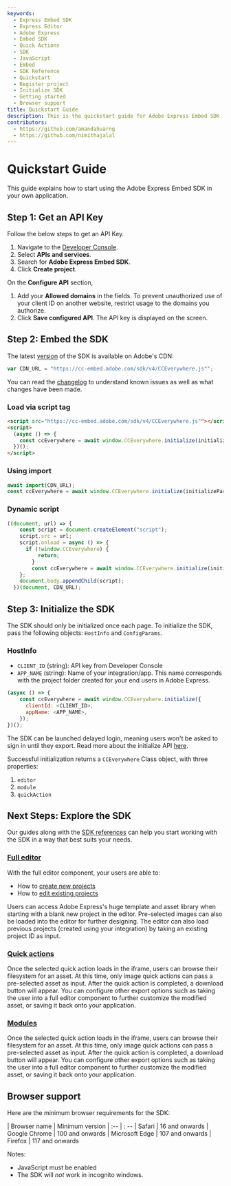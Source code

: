 ```yaml
---
keywords:
  - Express Embed SDK
  - Express Editor
  - Adobe Express
  - Embed SDK
  - Quick Actions
  - SDK
  - JavaScript
  - Embed
  - SDK Reference
  - Quickstart
  - Register project
  - Initialize SDK
  - Getting started
  - Browser support
title: Quickstart Guide
description: This is the quickstart guide for Adobe Express Embed SDK
contributors:
  - https://github.com/amandahuarng
  - https://github.com/nimithajalal
---
```

# Quickstart Guide

This guide explains how to start using the Adobe Express Embed SDK in your own application.

## Step 1: Get an API Key

Follow the below steps to get an API Key. 

1. Navigate to the [Developer Console](https://developer.adobe.com/console).
2. Select **APIs and services**. 
3. Search for **Adobe Express Embed SDK**.
4. Click **Create project**.

On the **Configure API** section, 

1. Add your **Allowed domains** in the fields. To prevent unauthorized use of your client ID on another website, restrict usage to the domains you authorize. 
2. Click **Save configured API**. The API key is displayed on the screen.

## Step 2: Embed the SDK

The latest [version](https://cc-embed.adobe.com/sdk/v4/version.json) of the SDK is available on Adobe's CDN:

```js
var CDN_URL = "https://cc-embed.adobe.com/sdk/v4/CCEverywhere.js"";
```

You can read the [changelog](/src/pages/guides/changelog/index.md) to understand known issues as well as what changes have been made.

### Load via script tag

```html
<script src="https://cc-embed.adobe.com/sdk/v4/CCEverywhere.js""></script>
<script>
  (async () => {
    const ccEverywhere = await window.CCEverywhere.initialize(initializeParams, configParams);
  })();
</script>
```

### Using import

```js
await import(CDN_URL);
const ccEverywhere = await window.CCEverywhere.initialize(initializeParams, configParams);
```

### Dynamic script

```js
((document, url) => {
    const script = document.createElement("script");
    script.src = url;
    script.onload = async () => {
      if (!window.CCEverywhere) {
          return;
        }
        const ccEverywhere = await window.CCEverywhere.initialize(initializeParams, configParams);
    };
    document.body.appendChild(script);
  })(document, CDN_URL);
```

## Step 3: Initialize the SDK

The SDK should only be initialized once each page. To initialize the SDK, pass the following objects: `HostInfo` and `ConfigParams`.

### HostInfo

* `CLIENT_ID` (string): API key from Developer Console
* `APP_NAME` (string): Name of your integration/app. This name corresponds with the project folder created for your end users in Adobe Express.

```js
(async () => {
    const ccEverywhere = await window.CCEverywhere.initialize({
      clientId: <CLIENT_ID>,
      appName: <APP_NAME>,
    });
})();
```

The SDK can be launched delayed login, meaning users won't be asked to sign in until they export. Read more about the initialize API [here](../../reference/initialize/index.md).

Successful initialization returns a `CCEverywhere` Class object, with three properties:

1. `editor`
2. `module`
3. `quickAction`

## Next Steps: Explore the SDK

Our guides along with the [SDK references](../../reference/index.md) can help you start working with the SDK in a way that best suits your needs.

### [Full editor](../guides/full_editor/index.md)

With the full editor component, your users are able to:

* How to [create new projects](../guides/full_editor/create_project/)
* How to [edit existing projects](../guides/full_editor/edit_project/)

Users can access Adobe Express's huge template and asset library when starting with a blank new project in the editor. Pre-selected images can also be loaded into the editor for further designing. The editor can also load previous projects (created using your integration) by taking an existing project ID as input.

### [Quick actions](../guides/quick_actions/index.md)

Once the selected quick action loads in the iframe, users can browse their filesystem for an asset. At this time, only image quick actions can pass a pre-selected asset as input. After the quick action is completed, a download button will appear. You can configure other export options such as taking the user into a full editor component to further customize the modified asset, or saving it back onto your application.

### [Modules](../guides/modules/index.md)

Once the selected quick action loads in the iframe, users can browse their filesystem for an asset. At this time, only image quick actions can pass a pre-selected asset as input. After the quick action is completed, a download button will appear. You can configure other export options such as taking the user into a full editor component to further customize the modified asset, or saving it back onto your application.

## Browser support

Here are the minimum browser requirements for the SDK:

| Browser name | Minimum version
| :-- | : --
| Safari  | 16 and onwards
| Google Chrome | 100 and onwards
| Microsoft Edge | 107 and onwards
| Firefox | 117 and onwards

Notes:

* JavaScript must be enabled
* The SDK will *not* work in incognito windows.
